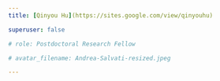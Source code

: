 ```yaml
---
title: [Qinyou Hu](https://sites.google.com/view/qinyouhu)

superuser: false

# role: Postdoctoral Research Fellow

# avatar_filename: Andrea-Salvati-resized.jpeg

---
```



